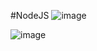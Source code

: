#NodeJS
![image](https://user-images.githubusercontent.com/86184667/181419143-0933ebdd-e104-4445-bd57-02961491bc47.png)


![image](https://user-images.githubusercontent.com/86184667/181419180-e601674b-3d2d-42e2-8a93-da4722b2a345.png)

